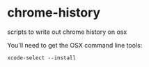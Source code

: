 # chrome-history
scripts to write out chrome history on osx

You'll need to get the OSX command line tools:

    xcode-select --install
